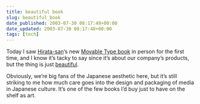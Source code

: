 ```yaml
---
title: beautiful book
slug: beautiful_book
date_published: 2003-07-30 08:17:48+00:00
date_updated: 2003-07-30 08:17:48+00:00
tags: [tech]
---
```

Today I saw [Hirata-san](http://uva.jp/dh/mt/)‘s new [Movable Type book](http://www.amazon.co.jp/exec/obidos/ASIN/4844318128/2020-20) in person for the first time, and I know it’s tacky to say since it’s about our company’s products, but the thing is just [beautiful](http://images-jp.amazon.com/images/P/4844318128.09.LZZZZZZZ.jpg).

Obviously, we’re big fans of the Japanese aesthetic here, but it’s still striking to me how much care goes into the design and packaging of media in Japanese culture. It’s one of the few books I’d buy just to have on the shelf as art.
